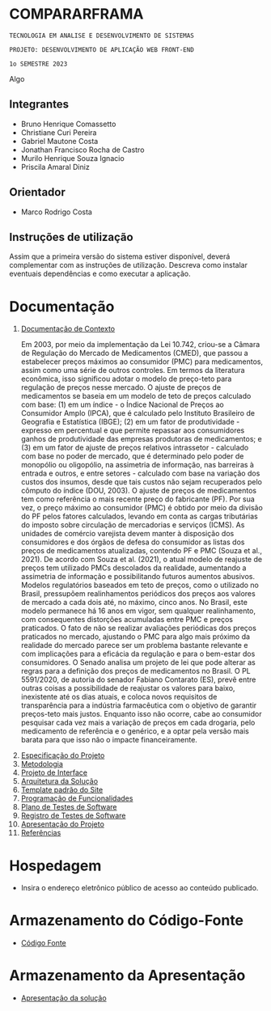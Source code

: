 # COMPARARFRAMA

`TECNOLOGIA EM ANALISE E DESENVOLVIMENTO DE SISTEMAS`

`PROJETO: DESENVOLVIMENTO DE APLICAÇÃO WEB FRONT-END`

`1o SEMESTRE 2023`

Algo

## Integrantes

- Bruno Henrique Comassetto
- Christiane Curi Pereira
- Gabriel Mautone Costa
- Jonathan Francisco Rocha de Castro
- Murilo Henrique Souza Ignacio
- Priscila Amaral Diniz

## Orientador

- Marco Rodrigo Costa

## Instruções de utilização

Assim que a primeira versão do sistema estiver disponível, deverá complementar com as instruções de utilização. Descreva como instalar eventuais dependências e como executar a aplicação.

# Documentação

<ol>
<li><a href="docs/01-Documentação de Contexto.md"> Documentação de Contexto</a></li>

Em 2003, por meio da implementação da Lei 10.742, criou-se a Câmara de Regulação do Mercado de Medicamentos (CMED), que passou a estabelecer preços máximos ao consumidor (PMC) para medicamentos, assim como uma série de outros controles. Em termos da literatura econômica, isso significou adotar o modelo de preço-teto para regulação de preços nesse mercado.  O ajuste de preços de medicamentos se baseia em um modelo de teto de preços calculado com base: (1) em um índice - o Índice Nacional de Preços ao Consumidor Amplo (IPCA), que é calculado pelo Instituto Brasileiro de Geografia e Estatística (IBGE); (2) em um fator de produtividade - expresso em percentual e que permite repassar aos consumidores ganhos de produtividade das empresas produtoras de medicamentos; e (3) em um fator de ajuste de preços relativos intrassetor - calculado com base no poder de mercado, que é determinado pelo poder de monopólio ou oligopólio, na assimetria de informação, nas barreiras à entrada e outros, e entre setores - calculado com base na variação dos custos dos insumos, desde que tais custos não sejam recuperados pelo cômputo do índice (DOU, 2003).
O ajuste de preços de medicamentos tem como referência o mais recente preço do fabricante (PF). Por sua vez, o preço máximo ao consumidor (PMC) é obtido por meio da divisão do PF pelos fatores calculados, levando em conta as cargas tributárias do imposto sobre circulação de mercadorias e serviços (ICMS). As unidades de comércio varejista devem manter à disposição dos consumidores e dos órgãos de defesa do consumidor as listas dos preços de medicamentos atualizadas, contendo PF e PMC (Souza et al., 2021).
De acordo com Souza et al. (2021), o atual modelo de reajuste de preços tem utilizado PMCs descolados da realidade, aumentando a assimetria de informação e possibilitando futuros aumentos abusivos. Modelos regulatórios baseados em teto de preços, como o utilizado no Brasil, pressupõem realinhamentos periódicos dos preços aos valores de mercado a cada dois até, no máximo, cinco anos. No Brasil, este modelo permanece há 16 anos em vigor, sem qualquer realinhamento, com consequentes distorções acumuladas entre PMC e preços praticados. O fato de não se realizar avaliações periódicas dos preços praticados no mercado, ajustando o PMC para algo mais próximo da realidade do mercado parece ser um problema bastante relevante e com implicações para a eficácia da regulação e para o bem-estar dos consumidores.
O Senado analisa um projeto de lei que pode alterar as regras para a definição dos preços de medicamentos no Brasil. O PL 5591/2020, de autoria do senador Fabiano Contarato (ES), prevê entre outras coisas a possibilidade de reajustar os valores para baixo, inexistente até os dias atuais, e coloca novos requisitos de transparência para a indústria farmacêutica com o objetivo de garantir preços-teto mais justos. Enquanto isso não ocorre, cabe ao consumidor pesquisar cada vez mais a variação de preços em cada drogaria, pelo medicamento de referência e o genérico, e a optar pela versão mais barata para que isso não o impacte financeiramente. 

<li><a href="docs/02-Especificação do Projeto.md"> Especificação do Projeto</a></li>
<li><a href="docs/03-Metodologia.md"> Metodologia</a></li>
<li><a href="docs/04-Projeto de Interface.md"> Projeto de Interface</a></li>
<li><a href="docs/05-Arquitetura da Solução.md"> Arquitetura da Solução</a></li>
<li><a href="docs/06-Template padrão do Site.md"> Template padrão do Site</a></li>
<li><a href="docs/07-Programação de Funcionalidades.md"> Programação de Funcionalidades</a></li>
<li><a href="docs/08-Plano de Testes de Software.md"> Plano de Testes de Software</a></li>
<li><a href="docs/09-Registro de Testes de Software.md"> Registro de Testes de Software</a></li>
<li><a href="docs/10-Apresentação do Projeto.md"> Apresentação do Projeto</a></li>
<li><a href="docs/11-Referências.md"> Referências</a></li>
</ol>

# Hospedagem

- Insira o endereço eletrônico público de acesso ao conteúdo publicado.

# Armazenamento do Código-Fonte

- <a href="src/README.md">Código Fonte</a>

# Armazenamento da Apresentação

- <a href="presentation/README.md">Apresentação da solução</a>
